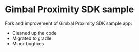 # Gimbal Proximity SDK sample

Fork and improvement of Gimbal Proximity SDK sample app:

* Cleaned up the code
* Migrated to gradle
* Minor bugfixes
